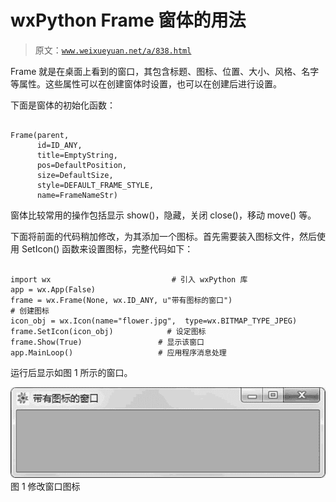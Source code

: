 # wxPython Frame 窗体的用法

> 原文：[`www.weixueyuan.net/a/838.html`](http://www.weixueyuan.net/a/838.html)

Frame 就是在桌面上看到的窗口，其包含标题、图标、位置、大小、风格、名字等属性。这些属性可以在创建窗体时设置，也可以在创建后进行设置。

下面是窗体的初始化函数：

```

Frame(parent,
      id=ID_ANY,
      title=EmptyString,
      pos=DefaultPosition,
      size=DefaultSize,
      style=DEFAULT_FRAME_STYLE,
      name=FrameNameStr)
```

窗体比较常用的操作包括显示 show()，隐藏，关闭 close()，移动 move() 等。

下面将前面的代码稍加修改，为其添加一个图标。首先需要装入图标文件，然后使用 SetIcon() 函数来设置图标，完整代码如下：

```

import wx                           # 引入 wxPython 库
app = wx.App(False) 
frame = wx.Frame(None, wx.ID_ANY, u"带有图标的窗口")
# 创建图标
icon_obj = wx.Icon(name="flower.jpg",  type=wx.BITMAP_TYPE_JPEG)
frame.SetIcon(icon_obj)            # 设定图标
frame.Show(True)                 # 显示该窗口
app.MainLoop()                   # 应用程序消息处理
```

运行后显示如图 1 所示的窗口。

![](img/b4aed3fc4c7732101e8eef4178bcb7d2.png)
图 1 修改窗口图标